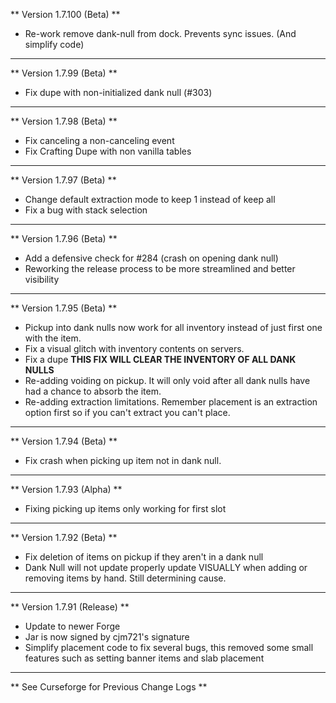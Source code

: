 ** Version 1.7.100 (Beta) **

* Re-work remove dank-null from dock. Prevents sync issues. (And simplify code)

--------------------------------------------------------------------------------

** Version 1.7.99 (Beta) **

* Fix dupe with non-initialized dank null (#303)

--------------------------------------------------------------------------------

** Version 1.7.98 (Beta) **

* Fix canceling a non-canceling event
* Fix Crafting Dupe with non vanilla tables

--------------------------------------------------------------------------------

** Version 1.7.97 (Beta) **

* Change default extraction mode to keep 1 instead of keep all
* Fix a bug with stack selection

--------------------------------------------------------------------------------

** Version 1.7.96 (Beta) **

* Add a defensive check for #284 (crash on opening dank null) 
* Reworking the release process to be more streamlined and better visibility

--------------------------------------------------------------------------------

** Version 1.7.95 (Beta) **

* Pickup into dank nulls now work for all inventory instead of just first one
with the item.
* Fix a visual glitch with inventory contents on servers.
* Fix a dupe **THIS FIX WILL CLEAR THE INVENTORY OF ALL DANK NULLS**
* Re-adding voiding on pickup. It will only void after all dank nulls have had a
chance to absorb the item.
* Re-adding extraction limitations. Remember placement is an extraction option
first so if you can't extract you can't place.

--------------------------------------------------------------------------------

** Version 1.7.94 (Beta) **

* Fix crash when picking up item not in dank null.

--------------------------------------------------------------------------------

** Version 1.7.93 (Alpha) **

* Fixing picking up items only working for first slot

--------------------------------------------------------------------------------

** Version 1.7.92 (Beta) **

* Fix deletion of items on pickup if they aren't in a dank null
* Dank Null will not update properly update VISUALLY when adding or removing
 items by hand. Still determining cause.

--------------------------------------------------------------------------------

** Version 1.7.91 (Release) **

* Update to newer Forge
* Jar is now signed by cjm721's signature
* Simplify placement code to fix several bugs, this removed some small features
such as setting banner items and slab placement

--------------------------------------------------------------------------------

** See Curseforge for Previous Change Logs **
